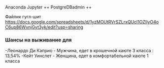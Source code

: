 Anaconda Jupyter ++
PostgreDBadmin ++

Файлик гугл-шит https://docs.google.com/spreadsheets/d/1yzMOUtRVrSZLrxQUcl1OZlIyO4oC6up86WvnjGyt3yk/edit?usp=sharing

### Шансы на выживание для 
-Леонардо Ди Каприо - Мужчина, едет в крошечной каюте 3 класса : 13,54%
-Кейт Уинслет - Женщина, едет в комфортабельной каюте 1 класса

